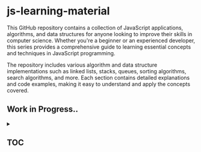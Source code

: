 # js-learning-material

This GitHub repository contains a collection of JavaScript applications, algorithms, and data structures for anyone looking to improve their skills in computer science. Whether you're a beginner or an experienced developer, this series provides a comprehensive guide to learning essential concepts and techniques in JavaScript programming.

The repository includes various algorithm and data structure implementations such as linked lists, stacks, queues, sorting algorithms, search algorithms, and more. Each section contains detailed explanations and code examples, making it easy to understand and apply the concepts covered.

## Work in Progress..

<details>

<summary>

## TOC &ensp;&ensp;

</summary>

<br>

<details>

<summary>

## JAVASCRIPT-LEARNING &ensp;&ensp;

</summary>

<br>

- [x] [`[001-js-introduction]`](https://github.com/puftare/js-learning-material/tree/master/javascript-learning/001-js-introduction)

- [x] [`[002-data-types]`](https://github.com/puftare/js-learning-material/tree/master/javascript-learning/002-data-types)

  - [`E`] [examples](https://github.com/puftare/js-learning-material/tree/master/javascript-learning/002-data-types/examples)
  - [`S`] [solutions](https://github.com/puftare/js-learning-material/tree/master/javascript-learning/002-data-types/exercise-solutions)
  - [`EXER`] [exercise](https://github.com/puftare/js-learning-material/tree/master/javascript-learning/002-data-types/exercises)

- [x] [`[003-mathematical-operators]`](https://github.com/puftare/js-learning-material/tree/master/javascript-learning/003-mathematical-operators)

  - [`E`] [examples](https://github.com/puftare/js-learning-material/tree/master/javascript-learning/003-mathematical-operators/examples)
  - [`S`] [solutions](https://github.com/puftare/js-learning-material/tree/master/javascript-learning/003-mathematical-operators/exercise-solutions)
  - [`EXER`] [exercise](https://github.com/puftare/js-learning-material/tree/master/javascript-learning/003-mathematical-operators/exercises)

- [x] [`[004-boolean-operators]`](https://github.com/puftare/js-learning-material/tree/master/javascript-learning/004-boolean-operators)

  - [`E`] [examples](https://github.com/puftare/js-learning-material/tree/master/javascript-learning/004-boolean-operators/examples)
  - [`S`] [solutions](https://github.com/puftare/js-learning-material/tree/master/javascript-learning/004-boolean-operators/exercise-solutions)
  - [`EXER`] [exercise](https://github.com/puftare/js-learning-material/tree/master/javascript-learning/004-boolean-operators/exercises)

- [x] [`[005-conditional-statements]`](https://github.com/puftare/js-learning-material/tree/master/javascript-learning/005-conditional-statements)

  - [`E`] [examples](https://github.com/puftare/js-learning-material/tree/master/javascript-learning/005-conditional-statements/examples)
  - [`S`] [solutions](https://github.com/puftare/js-learning-material/tree/master/javascript-learning/005-conditional-statements/exercise-solutions)
  - [`EXER`] [exercise](https://github.com/puftare/js-learning-material/tree/master/javascript-learning/005-conditional-statements/exercises)

- [x] [`[006-for-loops]`](https://github.com/puftare/js-learning-material/tree/master/javascript-learning/006-for-loops)

  - [`E`] [examples](https://github.com/puftare/js-learning-material/tree/master/javascript-learning/006-for-loops/examples)
  - [`S`] [solutions](https://github.com/puftare/js-learning-material/tree/master/javascript-learning/006-for-loops/exercise-solutions)
  - [`EXER`] [exercise](https://github.com/puftare/js-learning-material/tree/master/javascript-learning/006-for-loops/exercises)

- [x] [`[007-while-loops]`](https://github.com/puftare/js-learning-material/tree/master/javascript-learning/007-while-loops)

  - [`E`] [examples](https://github.com/puftare/js-learning-material/tree/master/javascript-learning/007-while-loops/examples)
  - [`S`] [solutions](https://github.com/puftare/js-learning-material/tree/master/javascript-learning/007-while-loops/exercise-solutions)
  - [`EXER`] [exercise](https://github.com/puftare/js-learning-material/tree/master/javascript-learning/007-while-loops/exercises)

- [x] [`[008-functions]`](https://github.com/puftare/js-learning-material/tree/master/javascript-learning/008-functions)

  - [`E`] [examples](https://github.com/puftare/js-learning-material/tree/master/javascript-learning/008-functions/examples)
  - [`S`] [solutions](https://github.com/puftare/js-learning-material/tree/master/javascript-learning/008-functions/exercise-solutions)
  - [`EXER`] [exercise](https://github.com/puftare/js-learning-material/tree/master/javascript-learning/008-functions/exercises)

- [x] [`[009-arrays]`](https://github.com/puftare/js-learning-material/tree/master/javascript-learning/009-arrays)

  - [`E`] [examples](https://github.com/puftare/js-learning-material/tree/master/javascript-learning/009-arrays/examples)
  - [`S`] [solutions](https://github.com/puftare/js-learning-material/tree/master/javascript-learning/009-arrays/exercise-solutions)
  - [`EXER`] [exercise](https://github.com/puftare/js-learning-material/tree/master/javascript-learning/009-arrays/exercises)

- [x] [`[010-array-map]`](https://github.com/puftare/js-learning-material/tree/master/javascript-learning/010-array-map)

  - [`E`] [examples](https://github.com/puftare/js-learning-material/tree/master/javascript-learning/010-array-map/examples)
  - [`S`] [solutions](https://github.com/puftare/js-learning-material/tree/master/javascript-learning/010-array-map/exercise-solutions)
  - [`EXER`] [exercise](https://github.com/puftare/js-learning-material/tree/master/javascript-learning/010-array-map/exercises)

- [x] [`[011-array-filter]`](https://github.com/puftare/js-learning-material/tree/master/javascript-learning/011-array-filter)

  - [`E`] [examples](https://github.com/puftare/js-learning-material/tree/master/javascript-learning/011-array-filter/examples)
  - [`S`] [solutions](https://github.com/puftare/js-learning-material/tree/master/javascript-learning/011-array-filter/exercise-solutions)
  - [`EXER`] [exercise](https://github.com/puftare/js-learning-material/tree/master/javascript-learning/011-array-filter/exercises)

- [x] [`[012-array-reduce]`](https://github.com/puftare/js-learning-material/tree/master/javascript-learning/012-array-reduce)

  - [`E`] [examples](https://github.com/puftare/js-learning-material/tree/master/javascript-learning/012-array-reduce/examples)
  - [`S`] [solutions](https://github.com/puftare/js-learning-material/tree/master/javascript-learning/012-array-reduce/exercise-solutions)
  - [`EXER`] [exercise](https://github.com/puftare/js-learning-material/tree/master/javascript-learning/012-array-reduce/exercises)

- [x] [`[013-objects]`](https://github.com/puftare/js-learning-material/tree/master/javascript-learning/013-objects)

  - [`E`] [examples](https://github.com/puftare/js-learning-material/tree/master/javascript-learning/013-objects/examples)
  - [`S`] [solutions](https://github.com/puftare/js-learning-material/tree/master/javascript-learning/013-objects/exercise-solutions)
  - [`EXER`] [exercise](https://github.com/puftare/js-learning-material/tree/master/javascript-learning/013-objects/exercises)

- [x] [`[014-maps]`](https://github.com/puftare/js-learning-material/tree/master/javascript-learning/014-maps)

  - [`E`] [examples](https://github.com/puftare/js-learning-material/tree/master/javascript-learning/014-maps/examples)
  - [`S`] [solutions](https://github.com/puftare/js-learning-material/tree/master/javascript-learning/014-maps/exercise-solutions)
  - [`EXER`] [exercise](https://github.com/puftare/js-learning-material/tree/master/javascript-learning/014-maps/exercises)

- [x] [`[015-sets]`](https://github.com/puftare/js-learning-material/tree/master/javascript-learning/015-sets)

  - [`E`] [examples](https://github.com/puftare/js-learning-material/tree/master/javascript-learning/015-sets/examples)
  - [`S`] [solutions](https://github.com/puftare/js-learning-material/tree/master/javascript-learning/015-sets/exercise-solutions)
  - [`EXER`] [exercise](https://github.com/puftare/js-learning-material/tree/master/javascript-learning/015-sets/exercises)

- [x] [`[016-for-of-loops]`](https://github.com/puftare/js-learning-material/tree/master/javascript-learning/016-for-of-loops)

  - [`E`] [examples](https://github.com/puftare/js-learning-material/tree/master/javascript-learning/016-for-of-loops/examples)
  - [`S`] [solutions](https://github.com/puftare/js-learning-material/tree/master/javascript-learning/016-for-of-loops/exercise-solutions)
  - [`EXER`] [exercise](https://github.com/puftare/js-learning-material/tree/master/javascript-learning/016-for-of-loops/exercises)

- [x] [`[017-project-blackjack-game]`](https://github.com/puftare/js-learning-material/tree/master/javascript-learning/017-project-blackjack-game)

- [x] [`[018-promises]`](https://github.com/puftare/js-learning-material/tree/master/javascript-learning/018-promises)

  - [`E`] [examples](https://github.com/puftare/js-learning-material/tree/master/javascript-learning/018-promises/examples)
  - [`S`] [solutions](https://github.com/puftare/js-learning-material/tree/master/javascript-learning/018-promises/exercise-solutions)
  - [`EXER`] [exercise](https://github.com/puftare/js-learning-material/tree/master/javascript-learning/018-promises/exercises)

- [x] [`[019-error-handling]`](https://github.com/puftare/js-learning-material/tree/master/javascript-learning/019-error-handling)

  - [`E`] [examples](https://github.com/puftare/js-learning-material/tree/master/javascript-learning/019-error-handling/examples)
  - [`S`] [solutions](https://github.com/puftare/js-learning-material/tree/master/javascript-learning/019-error-handling/exercise-solutions)
  - [`EXER`] [exercise](https://github.com/puftare/js-learning-material/tree/master/javascript-learning/019-error-handling/exercises)

- [x] [`[020-async-await]`](https://github.com/puftare/js-learning-material/tree/master/javascript-learning/020-async-await)

  - [`E`] [examples](https://github.com/puftare/js-learning-material/tree/master/javascript-learning/020-async-await/examples)
  - [`S`] [solutions](https://github.com/puftare/js-learning-material/tree/master/javascript-learning/020-async-await/exercise-solutions)
  - [`EXER`] [exercise](https://github.com/puftare/js-learning-material/tree/master/javascript-learning/020-async-await/exercises)

- [x] [`[021-array-object-spread-syntax]`](https://github.com/puftare/js-learning-material/tree/master/javascript-learning/021-array-object-spread-syntax)

  - [`E`] [examples](https://github.com/puftare/js-learning-material/tree/master/javascript-learning/021-array-object-spread-syntax/examples)
  - [`S`] [solutions](https://github.com/puftare/js-learning-material/tree/master/javascript-learning/021-array-object-spread-syntax/exercise-solutions)
  - [`EXER`] [exercise](https://github.com/puftare/js-learning-material/tree/master/javascript-learning/021-array-object-spread-syntax/exercises)

- [x] [`[022-destructuring-syntax]`](https://github.com/puftare/js-learning-material/tree/master/javascript-learning/022-destructuring-syntax)

  - [`E`] [examples](https://github.com/puftare/js-learning-material/tree/master/javascript-learning/022-destructuring-syntax/examples)
  - [`S`] [solutions](https://github.com/puftare/js-learning-material/tree/master/javascript-learning/022-destructuring-syntax/exercise-solutions)
  - [`EXER`] [exercise](https://github.com/puftare/js-learning-material/tree/master/javascript-learning/022-destructuring-syntax/exercises)

- [x] [`[023-ternary-operator]`](https://github.com/puftare/js-learning-material/tree/master/javascript-learning/023-ternary-operator)

  - [`E`] [examples](https://github.com/puftare/js-learning-material/tree/master/javascript-learning/023-ternary-operator/examples)
  - [`S`] [solutions](https://github.com/puftare/js-learning-material/tree/master/javascript-learning/023-ternary-operator/exercise-solutions)
  - [`EXER`] [exercise](https://github.com/puftare/js-learning-material/tree/master/javascript-learning/023-ternary-operator/exercises)

- [x] [`[024-switch-statement]`](https://github.com/puftare/js-learning-material/tree/master/javascript-learning/024-switch-statement)

  - [`E`] [examples](https://github.com/puftare/js-learning-material/tree/master/javascript-learning/024-switch-statement/examples)
  - [`S`] [solutions](https://github.com/puftare/js-learning-material/tree/master/javascript-learning/024-switch-statement/exercise-solutions)
  - [`EXER`] [exercise](https://github.com/puftare/js-learning-material/tree/master/javascript-learning/024-switch-statement/exercises)

- [x] [`[025-generators]`](https://github.com/puftare/js-learning-material/tree/master/javascript-learning/025-generators)

  - [`E`] [examples](https://github.com/puftare/js-learning-material/tree/master/javascript-learning/025-generators/examples)
  - [`S`] [solutions](https://github.com/puftare/js-learning-material/tree/master/javascript-learning/025-generators/exercise-solutions)
  - [`EXER`] [exercise](https://github.com/puftare/js-learning-material/tree/master/javascript-learning/025-generators/exercises)

- [x] [`[026-async-generators]`](https://github.com/puftare/js-learning-material/tree/master/javascript-learning/026-async-generators)

  - [`E`] [examples](https://github.com/puftare/js-learning-material/tree/master/javascript-learning/026-async-generator/examples)
  - [`S`] [solutions](https://github.com/puftare/js-learning-material/tree/master/javascript-learning/026-async-generator/exercise-solutions)
  - [`EXER`] [exercise](https://github.com/puftare/js-learning-material/tree/master/javascript-learning/026-async-generator/exercises)

- [x] [`[027-symbols]`](https://github.com/puftare/js-learning-material/tree/master/javascript-learning/027-symbols)

  - [`E`] [examples](https://github.com/puftare/js-learning-material/tree/master/javascript-learning/027-symbols/examples)
  - [`S`] [solutions](https://github.com/puftare/js-learning-material/tree/master/javascript-learning/027-symbols/exercise-solutions)
  - [`EXER`] [exercise](https://github.com/puftare/js-learning-material/tree/master/javascript-learning/027-symbols/exercises)

- [x] [`[028-regular-expressions]`](https://github.com/puftare/js-learning-material/tree/master/javascript-learning/028-regular-expressions)

  - [`E`] [examples](https://github.com/puftare/js-learning-material/tree/master/javascript-learning/028-regular-expressions/examples)
  - [`S`] [solutions](https://github.com/puftare/js-learning-material/tree/master/javascript-learning/028-regular-expressions/exercise-solutions)
  - [`EXER`] [exercise](https://github.com/puftare/js-learning-material/tree/master/javascript-learning/028-regular-expressions/exercises)

- [x] [`[029-modules]`](https://github.com/puftare/js-learning-material/tree/master/javascript-learning/029-modules)

  - [`E`] [examples](https://github.com/puftare/js-learning-material/tree/master/javascript-learning/029-modules/examples)
  - [`S`] [solutions](https://github.com/puftare/js-learning-material/tree/master/javascript-learning/029-modules/exercise-solutions)
  - [`EXER`] [exercise](https://github.com/puftare/js-learning-material/tree/master/javascript-learning/029-modules/exercises)

- [x] [`[030-npm]`](https://github.com/puftare/js-learning-material/tree/master/javascript-learning/030-npm)

  - [`E`] [examples](https://github.com/puftare/js-learning-material/tree/master/javascript-learning/030-npm/examples)
  - [`S`] [solutions](https://github.com/puftare/js-learning-material/tree/master/javascript-learning/030-npm/exercise-solutions)
  - [`EXER`] [exercise](https://github.com/puftare/js-learning-material/tree/master/javascript-learning/030-npm/exercises)

- [x] [`[031-fetch-api]`](https://github.com/puftare/js-learning-material/tree/master/javascript-learning/031-fetch-api)

  - [`E`] [examples](https://github.com/puftare/js-learning-material/tree/master/javascript-learning/031-fetch-api/examples)
  - [`S`] [solutions](https://github.com/puftare/js-learning-material/tree/master/javascript-learning/031-fetch-api/exercise-solutions)
  - [`EXER`] [exercise](https://github.com/puftare/js-learning-material/tree/master/javascript-learning/031-fetch-api/exercises)

- [x] [`[032-project-pokemon-downloader-CLI]`](https://github.com/puftare/js-learning-material/tree/master/javascript-learning/032-project-pokemon-downloader-CLI)

- [x] [`[033-recursion]`](https://github.com/puftare/js-learning-material/tree/master/javascript-learning/033-recursion)

  - [`E`] [examples](https://github.com/puftare/js-learning-material/tree/master/javascript-learning/033-recursion/examples)
  - [`S`] [solutions](https://github.com/puftare/js-learning-material/tree/master/javascript-learning/033-recursion/exercise-solutions)
  - [`EXER`] [exercise](https://github.com/puftare/js-learning-material/tree/master/javascript-learning/033-recursion/exercises)

- [x] [`[034-closure]`](https://github.com/puftare/js-learning-material/tree/master/javascript-learning/034-closure)

  - [`E`] [examples](https://github.com/puftare/js-learning-material/tree/master/javascript-learning/034-closure/examples)
  - [`S`] [solutions](https://github.com/puftare/js-learning-material/tree/master/javascript-learning/034-closure/exercise-solutions)
  - [`EXER`] [exercise](https://github.com/puftare/js-learning-material/tree/master/javascript-learning/034-closure/exercises)

- [x] [`[035-prototypes]`](https://github.com/puftare/js-learning-material/tree/master/javascript-learning/035-prototypes)

  - [`E`] [examples](https://github.com/puftare/js-learning-material/tree/master/javascript-learning/035-prototypes/examples)
  - [`S`] [solutions](https://github.com/puftare/js-learning-material/tree/master/javascript-learning/035-prototypes/exercise-solutions)
  - [`EXER`] [exercise](https://github.com/puftare/js-learning-material/tree/master/javascript-learning/035-prototypes/exercises)

- [x] [`[036-this-keyword]`](https://github.com/puftare/js-learning-material/tree/master/javascript-learning/036-this-keyword)

  - [`E`] [examples](https://github.com/puftare/js-learning-material/tree/master/javascript-learning/036-this-keyword/examples)
  - [`S`] [solutions](https://github.com/puftare/js-learning-material/tree/master/javascript-learning/036-this-keyword/exercise-solutions)
  - [`EXER`] [exercise](https://github.com/puftare/js-learning-material/tree/master/javascript-learning/036-this-keyword/exercises)

- [x] [`[037-classes-oop-intro]`](https://github.com/puftare/js-learning-material/tree/master/javascript-learning/037-classes-oop-intro)

  - [`E`] [examples](https://github.com/puftare/js-learning-material/tree/master/javascript-learning/037-classes-oop-intro/examples)
  - [`S`] [solutions](https://github.com/puftare/js-learning-material/tree/master/javascript-learning/037-classes-oop-intro/exercise-solutions)
  - [`EXER`] [exercise](https://github.com/puftare/js-learning-material/tree/master/javascript-learning/037-classes-oop-intro/exercises)

- [x] [`[038-classes-oop-inheritance-polymorphism]`](https://github.com/puftare/js-learning-material/tree/master/javascript-learning038-classes-oop-inheritance-polymorphism)

  - [`E`] [examples](https://github.com/puftare/js-learning-material/tree/master/javascript-learning/038-classes-oop-inheritance-polymorphism/examples)
  - [`S`] [solutions](https://github.com/puftare/js-learning-material/tree/master/javascript-learning/038-classes-oop-inheritance-polymorphism/exercise-solutions)
  - [`EXER`] [exercise](https://github.com/puftare/js-learning-material/tree/master/javascript-learning/038-classes-oop-inheritance-polymorphism/exercises)

- [x] [`[039-encapsulation-static]`](https://github.com/puftare/js-learning-material/tree/master/javascript-learning/039-encapsulation-static)

  - [`E`] [examples](https://github.com/puftare/js-learning-material/tree/master/javascript-learning/039-encapsulation-static/examples)
  - [`S`] [solutions](https://github.com/puftare/js-learning-material/tree/master/javascript-learning/039-encapsulation-static/exercise-solutions)
  - [`EXER`] [exercise](https://github.com/puftare/js-learning-material/tree/master/javascript-learning/039-encapsulation-static/exercises)

</details>

<details>

<summary>

## ALGORITHMS & DATA-STRUCTURES &ensp;&ensp;

</summary>

<br>

<details>

<summary>

## DATA-STRUCTURES &ensp;&ensp;

</summary>

<br>

- [x] [linked-list](https://github.com/puftare/js-learning-material/tree/master/algorithms-and-data-structures/src/data-structures/linked-list)
- [x] [stack](https://github.com/puftare/js-learning-material/tree/master/algorithms-and-data-structures/src/data-structures/stack)
- [x] [queue](https://github.com/puftare/js-learning-material/tree/master/algorithms-and-data-structures/src/data-structures/queue)
- [x] [heap](https://github.com/puftare/js-learning-material/tree/master/algorithms-and-data-structures/src/data-structures/heap)
- [x] [graph](https://github.com/puftare/js-learning-material/tree/master/algorithms-and-data-structures/src/data-structures/graph)
- [x] [doubly-linked-list](https://github.com/puftare/js-learning-material/tree/master/algorithms-and-data-structures/src/data-structures/doubly-linked-list)
- [x] [hash-table](https://github.com/puftare/js-learning-material/tree/master/algorithms-and-data-structures/src/data-structures/hash-table)
- [x] [disjoint-set](https://github.com/puftare/js-learning-material/tree/master/algorithms-and-data-structures/src/data-structures/disjoint-set)
- [x] [trie](https://github.com/puftare/js-learning-material/tree/master/algorithms-and-data-structures/src/data-structures/trie)
- [x] [priority-queue](https://github.com/puftare/js-learning-material/tree/master/algorithms-and-data-structures/src/data-structures/priority-queue)
- [x] [bloom-filter](https://github.com/puftare/js-learning-material/tree/master/algorithms-and-data-structures/src/data-structures/bloom-filter)
- [x] [tree](https://github.com/puftare/js-learning-material/tree/master/algorithms-and-data-structures/src/data-structures/tree)
  - [x] [binary-search-tree](https://github.com/puftare/js-learning-material/tree/master/algorithms-and-data-structures/src/data-structures/tree/binary-search-tree)
  - [x] [avl-tree](https://github.com/puftare/js-learning-material/tree/master/algorithms-and-data-structures/src/data-structures/tree/avl-tree)
  - [x] [fenwick-tree](https://github.com/puftare/js-learning-material/tree/master/algorithms-and-data-structures/src/data-structures/tree/fenwick-tree)
  - [x] [red-black-tree](https://github.com/puftare/js-learning-material/tree/master/algorithms-and-data-structures/src/data-structures/tree/red-black-tree)
  - [x] [segment-tree](https://github.com/puftare/js-learning-material/tree/master/algorithms-and-data-structures/src/data-structures/tree/segment-tree)
- [x] [lru-cache](https://github.com/puftare/js-learning-material/tree/master/algorithms-and-data-structures/src/data-structures/lru-cache)

</details>

<details>

<summary>

## ALGORITHMS &ensp;&ensp;

</summary>

<br>

- [x] [`[CRYPTOGRAPHY]`](https://github.com/puftare/js-learning-material/tree/master/algorithms-and-data-structures/src/algorithms/cryptography)

  - [x] [caesar-cipher](https://github.com/puftare/js-learning-material/tree/master/algorithms-and-data-structures/src/algorithms/cryptography/caesar-cipher)
  - [x] [hill-cipher](https://github.com/puftare/js-learning-material/tree/master/algorithms-and-data-structures/src/algorithms/cryptography/hill-cipher)
  - [x] [polynomial-hash](https://github.com/puftare/js-learning-material/tree/master/algorithms-and-data-structures/src/algorithms/cryptography/polynomial-hash)
  - [x] [rail-fence-cipher](https://github.com/puftare/js-learning-material/tree/master/algorithms-and-data-structures/src/algorithms/cryptography/rail-fence-cipher)

- [x] [`[MATH]`](https://github.com/puftare/js-learning-material/tree/master/algorithms-and-data-structures/src/algorithms/math)

  - [x] [matrix](https://github.com/puftare/js-learning-material/tree/master/algorithms-and-data-structures/src/algorithms/math/matrix)
  - [x] [binary-floating-point](https://github.com/puftare/js-learning-material/tree/master/algorithms-and-data-structures/src/algorithms/math/binary-floating-point)
  - [x] [bits](https://github.com/puftare/js-learning-material/tree/master/algorithms-and-data-structures/src/algorithms/math/bits)
  - [x] [complex-number](https://github.com/puftare/js-learning-material/tree/master/algorithms-and-data-structures/src/algorithms/math/complex-number)
  - [x] [radian](https://github.com/puftare/js-learning-material/tree/master/algorithms-and-data-structures/src/algorithms/math/radian)
  - [x] [euclidean-algorithm](https://github.com/puftare/js-learning-material/tree/master/algorithms-and-data-structures/src/algorithms/math/euclidean-algorithm)
  - [x] [euclidean-distance](https://github.com/puftare/js-learning-material/tree/master/algorithms-and-data-structures/src/algorithms/math/euclidean-distance)
  - [x] [factorial](https://github.com/puftare/js-learning-material/tree/master/algorithms-and-data-structures/src/algorithms/math/factorial)
  - [x] [fast-powering](https://github.com/puftare/js-learning-material/tree/master/algorithms-and-data-structures/src/algorithms/math/fast-powering)
  - [x] [fibonacci](https://github.com/puftare/js-learning-material/tree/master/algorithms-and-data-structures/src/algorithms/math/fibonacci)
  - [x] [fourier-transform](https://github.com/puftare/js-learning-material/tree/master/algorithms-and-data-structures/src/algorithms/math/fourier-transform)
  - [x] [horner-method](https://github.com/puftare/js-learning-material/tree/master/algorithms-and-data-structures/src/algorithms/math/horner-method)
  - [x] [integer-partition](https://github.com/puftare/js-learning-material/tree/master/algorithms-and-data-structures/src/algorithms/math/integer-partition)
  - [x] [is-power-of-two](https://github.com/puftare/js-learning-material/tree/master/algorithms-and-data-structures/src/algorithms/math/is-power-of-two)
  - [x] [square-root](https://github.com/puftare/js-learning-material/tree/master/algorithms-and-data-structures/src/algorithms/math/square-root)
  - [x] [least-common-multiple](https://github.com/puftare/js-learning-material/tree/master/algorithms-and-data-structures/src/algorithms/math/least-common-multiple)
  - [x] [liu-hui](https://github.com/puftare/js-learning-material/tree/master/algorithms-and-data-structures/src/algorithms/math/liu-hui)
  - [x] [pascal-triangle](https://github.com/puftare/js-learning-material/tree/master/algorithms-and-data-structures/src/algorithms/math/pascal-triangle)
  - [x] [primality-test](https://github.com/puftare/js-learning-material/tree/master/algorithms-and-data-structures/src/algorithms/math/primality-test)
  - [x] [prime-factors](https://github.com/puftare/js-learning-material/tree/master/algorithms-and-data-structures/src/algorithms/math/prime-factors)
  - [x] [sieve-of-eratosthenes](https://github.com/puftare/js-learning-material/tree/master/algorithms-and-data-structures/src/algorithms/math/sieve-of-eratosthenes)

- [x] [`[SORTING]`](https://github.com/puftare/js-learning-material/tree/master/algorithms-and-data-structures/src/algorithms/sorting)

  - [x] [bubble-sort](https://github.com/puftare/js-learning-material/tree/master/algorithms-and-data-structures/src/algorithms/sorting/bubble-sort)
  - [x] [insertion-sort](https://github.com/puftare/js-learning-material/tree/master/algorithms-and-data-structures/src/algorithms/sorting/insertion-sort)
  - [x] [merge-sort](https://github.com/puftare/js-learning-material/tree/master/algorithms-and-data-structures/src/algorithms/sorting/merge-sort)
  - [x] [quick-sort](https://github.com/puftare/js-learning-material/tree/master/algorithms-and-data-structures/src/algorithms/sorting/quick-sort)
  - [x] [radix-sort](https://github.com/puftare/js-learning-material/tree/master/algorithms-and-data-structures/src/algorithms/sorting/radix-sort)
  - [x] [shell-sort](https://github.com/puftare/js-learning-material/tree/master/algorithms-and-data-structures/src/algorithms/sorting/shell-sort)
  - [x] [counting-sort](https://github.com/puftare/js-learning-material/tree/master/algorithms-and-data-structures/src/algorithms/sorting/counting-sort)
  - [x] [selection-sort](https://github.com/puftare/js-learning-material/tree/master/algorithms-and-data-structures/src/algorithms/sorting/selection-sort)
  - [x] [heap-sort](https://github.com/puftare/js-learning-material/tree/master/algorithms-and-data-structures/src/algorithms/sorting/heap-sort)

- [x] [`[STRING]`](https://github.com/puftare/js-learning-material/tree/master/algorithms-and-data-structures/src/algorithms/string)

  - [x] [hamming-distance](https://github.com/puftare/js-learning-material/tree/master/algorithms-and-data-structures/src/algorithms/string/hamming-distance)
  - [x] [knuth-morris-pratt](https://github.com/puftare/js-learning-material/tree/master/algorithms-and-data-structures/src/algorithms/string/knuth-morris-pratt)
  - [x] [rabin-karp](https://github.com/puftare/js-learning-material/tree/master/algorithms-and-data-structures/src/algorithms/string/rabin-karp)
  - [x] [palindrome](https://github.com/puftare/js-learning-material/tree/master/algorithms-and-data-structures/src/algorithms/string/palindrome)
  - [x] [levenshtein-distance](https://github.com/puftare/js-learning-material/tree/master/algorithms-and-data-structures/src/algorithms/string/levenshtein-distance)
  - [x] [z-algorithm](https://github.com/puftare/js-learning-material/tree/master/algorithms-and-data-structures/src/algorithms/string/z-algorithm)
  - [x] [longest-commmon-substring](https://github.com/puftare/js-learning-material/tree/master/algorithms-and-data-structures/src/algorithms/string/longest-commmon-substring)
  - [x] [regular-expression-matching](https://github.com/puftare/js-learning-material/tree/master/algorithms-and-data-structures/src/algorithms/string/regular-expression-matching)

- [x] [`[TREE]`](https://github.com/puftare/js-learning-material/tree/master/algorithms-and-data-structures/src/algorithms/tree)

  - [x] [breadth-first-search](https://github.com/puftare/js-learning-material/tree/master/algorithms-and-data-structures/src/algorithms/tree/breadth-first-search)
  - [x] [depth-first-search](https://github.com/puftare/js-learning-material/tree/master/algorithms-and-data-structures/src/algorithms/tree/depth-first-search)

- [x] [`[MACHINE-LEARNING]`](https://github.com/puftare/js-learning-material/tree/master/algorithms-and-data-structures/src/algorithms/machine-learning)

  - [x] [k-means](https://github.com/puftare/js-learning-material/tree/master/algorithms-and-data-structures/src/algorithms/machine-learning/k-means)
  - [x] [knn](https://github.com/puftare/js-learning-material/tree/master/algorithms-and-data-structures/src/algorithms/machine-learning/knn)

- [x] [`[SEARCH]`](https://github.com/puftare/js-learning-material/tree/master/algorithms-and-data-structures/src/algorithms/search)

  - [x] [binary-search](https://github.com/puftare/js-learning-material/tree/master/algorithms-and-data-structures/src/algorithms/search/binary-search)
  - [x] [linear-search](https://github.com/puftare/js-learning-material/tree/master/algorithms-and-data-structures/src/algorithms/search/linear-search)
  - [x] [jump-search](https://github.com/puftare/js-learning-material/tree/master/algorithms-and-data-structures/src/algorithms/search/jump-search)
  - [x] [interpolation-search](https://github.com/puftare/js-learning-material/tree/master/algorithms-and-data-structures/src/algorithms/search/interpolation-search)

- [x] [`[GRAPH]`](https://github.com/puftare/js-learning-material/tree/master/algorithms-and-data-structures/src/algorithms/graph)

  - [x] [depth-first-search](https://github.com/puftare/js-learning-material/tree/master/algorithms-and-data-structures/src/algorithms/graph/depth-first-search)
  - [x] [breadth-first-search](https://github.com/puftare/js-learning-material/tree/master/algorithms-and-data-structures/src/algorithms/graph/breadth-first-search)
  - [x] [dijkstra](https://github.com/puftare/js-learning-material/tree/master/algorithms-and-data-structures/src/algorithms/graph/dijkstra)
  - [x] [prim](https://github.com/puftare/js-learning-material/tree/master/algorithms-and-data-structures/src/algorithms/graph/prim)
  - [x] [kruskal](https://github.com/puftare/js-learning-material/tree/master/algorithms-and-data-structures/src/algorithms/graph/kruskal)
  - [x] [floyd-warshall](https://github.com/puftare/js-learning-material/tree/master/algorithms-and-data-structures/src/algorithms/graph/floyd-warshall)
  - [x] [travelling-salesman](https://github.com/puftare/js-learning-material/tree/master/algorithms-and-data-structures/src/algorithms/graph/travelling-salesman)
  - [x] [articulation-points](https://github.com/puftare/js-learning-material/tree/master/algorithms-and-data-structures/src/algorithms/graph/articulation-points)
  - [x] [bellman-ford](https://github.com/puftare/js-learning-material/tree/master/algorithms-and-data-structures/src/algorithms/graph/bellman-ford)
  - [x] [bridges](https://github.com/puftare/js-learning-material/tree/master/algorithms-and-data-structures/src/algorithms/graph/bridges)
  - [x] [eulerian-path](https://github.com/puftare/js-learning-material/tree/master/algorithms-and-data-structures/src/algorithms/graph/eulerian-path)
  - [x] [topological-sorting](https://github.com/puftare/js-learning-material/tree/master/algorithms-and-data-structures/src/algorithms/graph/topological-sorting)
  - [x] [hamiltonian-cycle](https://github.com/puftare/js-learning-material/tree/master/algorithms-and-data-structures/src/algorithms/graph/hamiltonian-cycle)

</details>

</details>

<details>

<summary>

## REACT PATTERNS &ensp;&ensp;

</summary>

<br>

- [x] [`[react-patterns]`](https://github.com/puftare/js-learning-material/tree/master/react-patterns)

  - [x] [`[singleton-pattern]`](https://github.com/puftare/js-learning-material/tree/master/react-patterns/design-patterns/singleton-pattern)
  - [x] [`[proxy-pattern]`](https://github.com/puftare/js-learning-material/tree/master/react-patterns/design-patterns/proxy-pattern)
  - [x] [`[prototype-pattern]`](https://github.com/puftare/js-learning-material/tree/master/react-patterns/design-patterns/prototype-pattern)
  - [x] [`[observer-pattern]`](https://github.com/puftare/js-learning-material/tree/master/react-patterns/design-patterns/observer-pattern)

</details>

<details>

<summary>

## FUN-WITH-JS &ensp;&ensp;

</summary>

<br>

- [x] [`[jQuerry]`](https://github.com/puftare/js-learning-material/tree/master/fun-with-js/jQuerry)

  - [x] [js-minesweeper](https://github.com/puftare/js-learning-material/tree/master/fun-with-js/jQuerry/js-minesweeper)
  - [x] [js-pong](https://github.com/puftare/js-learning-material/tree/master/fun-with-js/jQuerry/js-pong)
  - [x] [browser-in-browser](https://github.com/puftare/js-learning-material/tree/master/fun-with-js/jQuerry/browserBrowser)

- [x] [`[js]`](https://github.com/puftare/js-learning-material/tree/master/fun-with-js/js)

  - [x] [js-questions](https://github.com/puftare/js-learning-material/tree/master/fun-with-js/js/questions.js)
  - [x] [keyboardWarrior](https://github.com/puftare/js-learning-material/tree/master/fun-with-js/js/keyboardWarrior)
  - [x] [tictactoe](https://github.com/puftare/js-learning-material/tree/master/fun-with-js/js/tictactoe)

</details>

</details>
